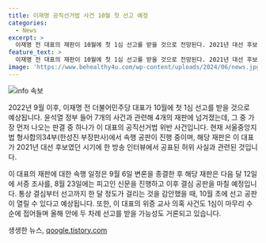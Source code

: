 ```yaml
---
title: 이재명 공직선거법 사건 10월 첫 선고 예정
categories:
  - News
excerpt: >
  이재명 전 대표의 재판이 10월에 첫 1심 선고를 받을 것으로 전망된다. 2021년 대선 후보였던 이 전 대표는 김문기 성남도시개발공사 개발1처장에 대해 몰랐다는 등의 허위 사실을 공표한 혐의로 공직선거법 위반 사건으로 재판 중이다. 결심부터 선고까지 한 달 정도가 걸리므로, 이르면 10월 초에 선고 공판이 열릴 것으로 예상된다. 위증 교사 의혹 사건 또한 올해 안에 두 차례 선고를 받을 가능성이 있다.
feature_text: >
  이재명 전 대표의 재판이 10월에 첫 1심 선고를 받을 것으로 전망된다. 2021년 대선 후보였던 이 전 대표는 김문기 성남도시개발공사 개발1처장에 대해 몰랐다는 등의 허위 사실을 공표한 혐의로 공직선거법 위반 사건으로 재판 중이다. 결심부터 선고까지 한 달 정도가 걸리므로, 이르면 10월 초에 선고 공판이 열릴 것으로 예상된다. 위증 교사 의혹 사건 또한 올해 안에 두 차례 선고를 받을 가능성이 있다.
image: 'https://www.behealthy4u.com/wp-content/uploads/2024/06/news.jpg'
---
```


<p><img src="https://www.behealthy4u.com/wp-content/uploads/2024/06/news.jpg" alt="info 속보" /></p>

<p>2022년 9월 이후, 이재명 전 더불어민주당 대표가 10월에 첫 1심 선고를 받을 것으로 예상됩니다. 윤석열 정부 들어 7개의 사건과 관련해 4개의 재판에 넘겨졌는데, 그 중 가장 먼저 나오는 판결 중 하나가 이 대표의 공직선거법 위반 사건입니다. 현재 서울중앙지법 형사합의34부(한성진 부장판사)에서 속행 공판이 진행 중이며, 해당 재판은 이 대표가 2021년 대선 후보였던 시기에 한 방송 인터뷰에서 공표된 허위 사실과 관련된 것입니다.</p>

<p>이 대표의 재판에 대한 속행 일정은 9월 6일 변론을 종결한 후 해당 재판은 다음 달 12일에 서증 조사를, 8월 23일에는 피고인 신문을 진행하고 이후 결심 공판을 마칠 예정입니다. 통상 결심부터 선고까지 한 달 정도가 걸리는 것을 감안했을 때, 10월 초에 선고 공판이 열릴 수 있다고 예상됩니다. 또한, 이 대표의 위증 교사 의혹 사건도 1심이 마무리 수순에 접어들며 올해 안에 두 차례 선고를 받을 가능성도 거론되고 있습니다.</p>
생생한 뉴스, <a href="https://qoogle.tistory.com" rel="dofollow">qoogle.tistory.com</a>


